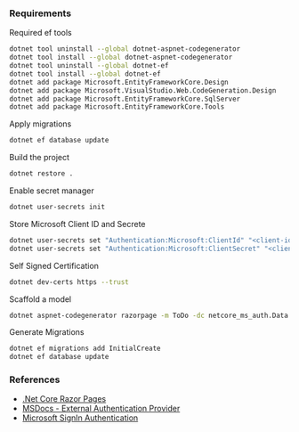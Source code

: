 ### Requirements

Required ef tools
```bash
dotnet tool uninstall --global dotnet-aspnet-codegenerator
dotnet tool install --global dotnet-aspnet-codegenerator
dotnet tool uninstall --global dotnet-ef
dotnet tool install --global dotnet-ef
dotnet add package Microsoft.EntityFrameworkCore.Design
dotnet add package Microsoft.VisualStudio.Web.CodeGeneration.Design
dotnet add package Microsoft.EntityFrameworkCore.SqlServer
dotnet add package Microsoft.EntityFrameworkCore.Tools
```

Apply migrations
```bash
dotnet ef database update
```

Build the project
```bash
dotnet restore .
```

Enable secret manager
```bash
dotnet user-secrets init
```

Store Microsoft Client ID and Secrete
```bash
dotnet user-secrets set "Authentication:Microsoft:ClientId" "<client-id>"
dotnet user-secrets set "Authentication:Microsoft:ClientSecret" "<client-secret>"
```

Self Signed Certification
```bash
dotnet dev-certs https --trust
```

Scaffold a model
```bash
dotnet aspnet-codegenerator razorpage -m ToDo -dc netcore_ms_auth.Data.ApplicationDbContext -udl -outDir Pages/ToDos
```

Generate Migrations
```bash
dotnet ef migrations add InitialCreate
dotnet ef database update
```

### References

* [.Net Core Razor Pages](https://learn.microsoft.com/en-us/aspnet/core/razor-pages/?view=aspnetcore-7.0&tabs=visual-studio)
* [MSDocs - External Authentication Provider](https://learn.microsoft.com/en-us/aspnet/core/security/authentication/social/?view=aspnetcore-7.0&tabs=visual-studio)
* [Microsoft SignIn Authentication](https://learn.microsoft.com/en-us/aspnet/core/security/authentication/social/microsoft-logins?view=aspnetcore-7.0)